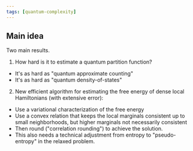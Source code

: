 ```yaml
---
tags: [quantum-complexity]
---
```


## Main idea

Two main results. 

1. How hard is it to estimate a quantum partition function?
* It's as hard as "quantum approximate counting"
* It's as hard as "quantum density-of-states"

2. New efficient algorithm for estimating the free energy of dense local Hamiltonians (with extensive error):
* Use a variational characterization of the free energy
* Use a convex relation that keeps the local marginals consistent up to small neighborhoods, but higher marginals not necessarily consistent
* Then round ("correlation rounding") to achieve the solution.
* This also needs a technical adjustment from entropy to "pseudo-entropy" in the relaxed problem.
